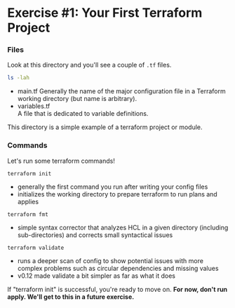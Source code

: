 # Exercise #1: Your First Terraform Project

### Files

Look at this directory and you'll see a couple of `.tf` files.

```bash
ls -lah
```

- main.tf
Generally the name of the major configuration file in a Terraform working directory (but name is arbitrary).
- variables.tf  
A file that is dedicated to variable definitions.  

This directory is a  simple example of a terraform project or module.

### Commands

Let's run some terraform commands!

`terraform init`
* generally the first command you run after writing your config files
* initializes the working directory to prepare terraform to run plans and applies

`terraform fmt`
* simple syntax corrector that analyzes HCL in a given directory (including sub-directories) and corrects small syntactical issues

`terraform validate`
* runs a deeper scan of config to show potential issues with more complex problems such as circular dependencies and missing values
* v0.12 made validate a bit simpler as far as what it does

If "terraform init" is successful, you're ready to move on. 
**For now, don't run apply. We'll get to this in a future exercise.**
